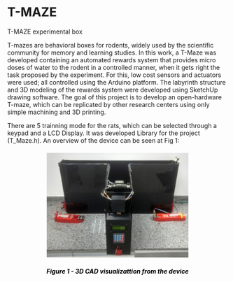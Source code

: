 # T-MAZE
T-MAZE experimental box

T-mazes are behavioral boxes for rodents, widely used by the scientific community for memory and learning studies. 
In this work, a T-Maze was developed containing an automated rewards system that provides micro doses of water to 
the rodent in a controlled manner, when it gets right the task proposed by the experiment. For this, low cost sensors
and actuators were used; all controlled using the Arduino platform. The labyrinth structure and 3D modeling of the
rewards system were developed using SketchUp drawing software. The goal of this project is to develop an open-hardware 
T-maze, which can be replicated by other research centers using only simple machining and 3D printing.

There are 5 trainning mode for the rats, which can be selected through a keypad and a LCD Display.
It was developed Library for the project (T_Maze.h). An overview of the device can be seen at Fig 1:

<a>
    <div style="margin: 20px;">
        <p align="middle">
            <img width="70%" src="./T-MAZE-pic.jpg"/>
            <h5 style="color:black;" align="middle">Figure 1 - 3D CAD visualizattion from the device</h5>
        </p>
    </div>
</a>
